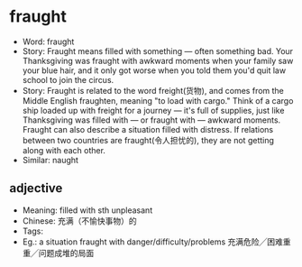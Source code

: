 # fraught

- Word: fraught
- Story: Fraught means filled with something — often something bad. Your Thanksgiving was fraught with awkward moments when your family saw your blue hair, and it only got worse when you told them you'd quit law school to join the circus.
- Story: Fraught is related to the word freight(货物), and comes from the Middle English fraughten, meaning "to load with cargo." Think of a cargo ship loaded up with freight for a journey — it's full of supplies, just like Thanksgiving was filled with — or fraught with — awkward moments. Fraught can also describe a situation filled with distress. If relations between two countries are fraught(令人担忧的), they are not getting along with each other.
- Similar: naught

## adjective

- Meaning: filled with sth unpleasant
- Chinese: 充满（不愉快事物）的
- Tags: 
- Eg.: a situation fraught with danger/difficulty/problems 充满危险╱困难重重╱问题成堆的局面

